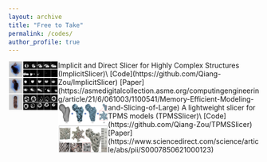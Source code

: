 ```yaml
---
layout: archive
title: "Free to Take"
permalink: /codes/
author_profile: true
---
```


<!-- {% include base_path %}


{% for post in site.portfolio %}
  {% include archive-single.html %}
{% endfor %} -->


<img align="left" width="100" height="100" src="/images/codes/ImplicitSlicer.png">
Implicit and Direct Slicer for Highly Complex Structures (ImplicitSlicer)\
[Code](https://github.com/Qiang-Zou/ImplicitSlicer) [Paper](https://asmedigitalcollection.asme.org/computingengineering/article/21/6/061003/1100541/Memory-Efficient-Modeling-and-Slicing-of-Large)



<img align="left" width="100" height="100" src="/images/codes/TPMSSlicer.png"> 
A lightweight slicer for TPMS models (TPMSSlicer)\
[Code](https://github.com/Qiang-Zou/TPMSSlicer) [Paper](https://www.sciencedirect.com/science/article/abs/pii/S0007850621000123)



